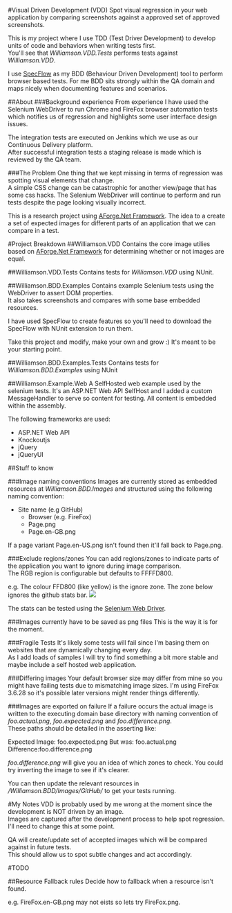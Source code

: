 #Visual Driven Development (VDD)
Spot visual regression in your web application by comparing screenshots against a approved set of approved screenshots.

This is my project where I use TDD (Test Driver Development) to develop units of code and behaviors when writing tests first.  
You'll see that *Williamson.VDD.Tests* performs tests against *Williamson.VDD*.

I use [SpecFlow](http://www.specflow.org/) as my BDD (Behaviour Driven Development) tool to perform browser based tests. 
For me BDD sits strongly within the QA domain and maps nicely when documenting features and scenarios.

##About
###Background experience
From experience I have used the Selenium WebDriver to run Chrome and FireFox browser automation tests which notifies us of regression 
and highlights some user interface design issues.  

The integration tests are executed on Jenkins which we use as our Continuous Delivery platform.  
After successful integration tests a staging release is made which is reviewed by the QA team.

###The Problem
One thing that we kept missing in terms of regression was spotting visual elements that change.  
A simple CSS change can be catastrophic for another view/page that has some css hacks.
The Selenium WebDriver will continue to perform and run tests despite the page looking visually incorrect.

This is a research project using [AForge.Net Framework](http://code.google.com/p/aforge/). 
The idea to a create a set of expected images for different parts of an application that we can compare in a test.

#Project Breakdown
##Williamson.VDD
Contains the core image utilies based on [AForge.Net Framework](http://code.google.com/p/aforge/) for determining whether or not images are equal.

##Williamson.VDD.Tests
Contains tests for *Williamson.VDD* using NUnit.

##Williamson.BDD.Examples
Contains example Selenium tests using the WebDriver to assert DOM properties.  
It also takes screenshots and compares with some base embedded resources.

I have used SpecFlow to create features so you'll need to download the SpecFlow with NUnit extension to run them.

Take this project and modify, make your own and grow :)  It's meant to be your starting point.

##Williamson.BDD.Examples.Tests
Contains tests for *Williamson.BDD.Examples* using NUnit

##Williamson.Example.Web
A SelfHosted web example used by the selenium tests.  It's an ASP.NET Web API SelfHost and I added a custom MessageHandler to serve so content for testing.
All content is embedded within the assembly.

The following frameworks are used:

* ASP.NET Web API
* Knockoutjs
* jQuery
* jQueryUI

##Stuff to know

###Image naming conventions
Images are currently stored as embedded resources at *Williamson.BDD.Images* and structured using the following naming convention:

* Site name (e.g GitHub)
  * Browser (e.g. FireFox)
   * Page.png
   * Page.en-GB.png

If a page variant Page.en-US.png isn't found then it'll fall back to Page.png.


###Exclude regions/zones 
You can add regions/zones to indicate parts of the application you want to ignore during image comparison.  
The RGB region is configurable but defaults to FFFFD800.

e.g. The colour FFD800 (like yellow) is the ignore zone. The zone below ignores the github stats bar. 
![](https://raw.github.com/cwilliamson1980/Williamson.VDD/master/Williamson.VDD.Tests/Images/Github.Home.IgnoreSections.png?raw=true)

The stats can be tested using the [Selenium Web Driver](http://seleniumhq.org/).

###Images currently have to be saved as png files
This is the way it is for the moment.

###Fragile Tests
It's likely some tests will fail since I'm basing them on websites that are dynamically changing every day.  
As I add loads of samples I will try to find something a bit more stable and maybe include a self hosted web application.

###Differing images
Your default browser size may differ from mine so you might have failing tests due to mismatching image sizes.
I'm using FireFox 3.6.28 so it's possible later versions might render things differently.

###Images are exported on failure
If a failure occurs the actual image is written to the executing domain base directory with naming convention of *foo.actual.png*, *foo.expected.png* and *foo.difference.png*.  
These paths should be detailed in the asserting like:

Expected Image: foo.expected.png
But was: foo.actual.png
Difference:foo.difference.png

*foo.difference.png* will give you an idea of which zones to check. You could try inverting the image to see if it's clearer.

You can then update the relevant resources in */Williamson.BDD/Images/GitHub/* to get your tests running.

#My Notes
VDD is probably used by me wrong at the moment since the development is NOT driven by an image.  
Images are captured after the development process to help spot regression. I'll need to change this at some point.

QA will create/update set of accepted images which will be compared against in future tests.  
This should allow us to spot subtle changes and act accordingly.

#TODO

##Resource Fallback rules
Decide how to fallback when a resource isn't found.

e.g. FireFox.en-GB.png may not eists so lets try FireFox.png.